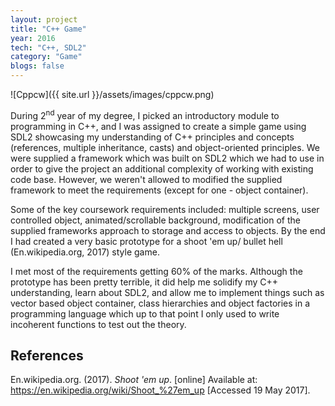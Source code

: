 ```yaml
---
layout: project
title: "C++ Game"
year: 2016
tech: "C++, SDL2"
category: "Game"
blogs: false
---
```


![Cppcw]({{ site.url }}/assets/images/cppcw.png)

During 2<sup>nd</sup> year of my degree, I picked an introductory module to programming in C++, and I was assigned to create a simple 
game using SDL2 showcasing my understanding of C++ principles and concepts (references, multiple inheritance, casts) and object-oriented 
principles. We were supplied a framework which was built on SDL2 which we had to use in order to give the project an additional complexity 
of working with existing code base. However, we weren't allowed to modified the supplied framework to meet the requirements (except for 
one - object container).

Some of the key coursework requirements included: multiple screens, user controlled object, animated/scrollable background, modification of
the supplied frameworks approach to storage and access to objects. By the end I had created a very basic prototype for a shoot 'em up/
bullet hell (En.wikipedia.org, 2017) style game.

I met most of the requirements getting 60% of the marks. Although the prototype has been pretty terrible, it did help me solidify my C++
understanding, learn about SDL2, and allow me to implement things such as vector based object container, class hierarchies and object 
factories in a programming language which up to that point I only used to write incoherent functions to test out the theory.

## References

En.wikipedia.org. (2017). _Shoot 'em up_. [online] Available at: https://en.wikipedia.org/wiki/Shoot_%27em_up [Accessed 19 May 2017].
